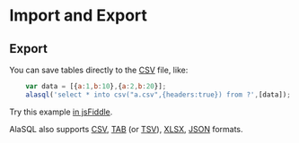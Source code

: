 # Import and Export

## Export

You can save tables directly to the [CSV](Csv) file, like:
```js
    var data = [{a:1,b:10},{a:2,b:20}];
    alasql('select * into csv("a.csv",{headers:true}) from ?',[data]);
```
Try this example [in jsFiddle](http://jsfiddle.net/agershun/81noowmn/8/).

AlaSQL also supports [CSV](Csv), [TAB](Tsv) (or [TSV](Tsv)), [XLSX](Xlsx), [JSON](Json) formats.
